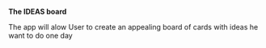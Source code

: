 **The IDEAS board** 

The app will alow User to create an appealing board of cards with ideas he want to do one day

